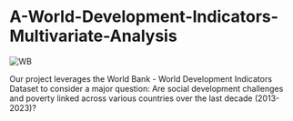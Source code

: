 # A-World-Development-Indicators-Multivariate-Analysis
![WB](https://github.com/user-attachments/assets/8103756e-9cae-40e3-b219-213cf0035f69)

Our project leverages the World Bank - World Development Indicators Dataset to consider a major question: Are social development challenges and poverty linked across various countries over the last decade (2013-2023)?
